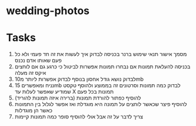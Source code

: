 # wedding-photos
# Tasks 

1. מסמך אישור תנאי שימוש ברנר בכניסה לבדוק איך לעשות את זה חד פעמי ולא כל פעם שאותו אדם נכנס
2. בכניסה להעלאת תמונות אם נבחרו תמונות אפשרות לביטול כי כרגע גם אם לוחצים איקס זה מעלה
3. לבדוק נושא גודל אחסון בנוסף לבדוק אפשרות ליותר מ10mb
4. נניח ומאפשרים 15mb לבדוק כמה תמונות וסרטונים זה בממוצע ולהוסף טקסט שמודיע שאפשר לעלות עד X תמונות בכל פעם
5. להוסיף כפתור להורדת תמונות (ברירה איזה תמונות להוריד)
6. להוסיף פיצר שכאשר לוחצים על תמונה היא מוגדלת ואז אפשר לגלול בין התמונות כאשר הן מוגדלות
7. צריך לדבר על זה אבל אולי להוסיף סופר כמה תמונות קיימות
   
